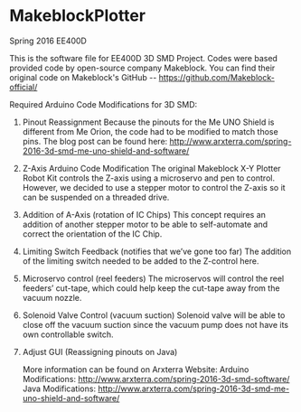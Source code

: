 # MakeblockPlotter
Spring 2016 EE400D

This is the software file for EE400D 3D SMD Project. Codes were based provided code by open-source company Makeblock.
You can find their original code on Makeblock's GitHub -- https://github.com/Makeblock-official/

Required Arduino Code Modifications for 3D SMD:
1. Pinout Reassignment
      Because the pinouts for the Me UNO Shield is different from Me Orion, the code had to be modified to match those pins. The blog post can be found here: http://www.arxterra.com/spring-2016-3d-smd-me-uno-shield-and-software/
2. Z-Axis Arduino Code Modification
    The original Makeblock X-Y Plotter Robot Kit controls the Z-axis using a microservo and pen to control. However, we decided to use a stepper motor to control the Z-axis so it can be suspended on a threaded drive.
3. Addition of A-Axis (rotation of IC Chips)
    This concept requires an addition of another stepper motor to be able to self-automate and correct the orientation of the IC Chip.
4. Limiting Switch Feedback (notifies that we’ve gone too far)
    The addition of the limiting switch needed to be added to the Z-control here.
5. Microservo control (reel feeders)
    The microservos will control the reel feeders’ cut-tape, which could help keep the cut-tape away from the vacuum nozzle.
6. Solenoid Valve Control (vacuum suction)
    Solenoid valve will be able to close off the vacuum suction since the vacuum pump does not have its own controllable switch.
7. Adjust GUI (Reassigning pinouts on Java)    
    
    More information can be found on Arxterra Website: 
    Arduino Modifications: http://www.arxterra.com/spring-2016-3d-smd-software/
    Java Modifications: http://www.arxterra.com/spring-2016-3d-smd-me-uno-shield-and-software/
    

